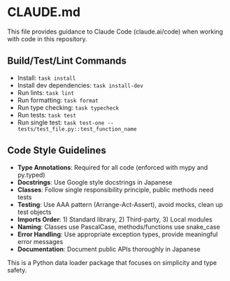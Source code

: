 # CLAUDE.md

This file provides guidance to Claude Code (claude.ai/code) when working with code in this repository.

## Build/Test/Lint Commands
- Install: `task install`
- Install dev dependencies: `task install-dev`
- Run lints: `task lint`
- Run formatting: `task format`
- Run type checking: `task typecheck`
- Run tests: `task test`
- Run single test: `task test-one -- tests/test_file.py::test_function_name`

## Code Style Guidelines
- **Type Annotations**: Required for all code (enforced with mypy and py.typed)
- **Docstrings**: Use Google style docstrings in Japanese
- **Classes**: Follow single responsibility principle, public methods need tests
- **Testing**: Use AAA pattern (Arrange-Act-Assert), avoid mocks, clean up test objects
- **Imports Order**: 1) Standard library, 2) Third-party, 3) Local modules
- **Naming**: Classes use PascalCase, methods/functions use snake_case
- **Error Handling**: Use appropriate exception types, provide meaningful error messages
- **Documentation**: Document public APIs thoroughly in Japanese

This is a Python data loader package that focuses on simplicity and type safety.